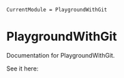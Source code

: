 ```@meta
CurrentModule = PlaygroundWithGit
```

# PlaygroundWithGit

Documentation for PlaygroundWithGit.

See it here:

